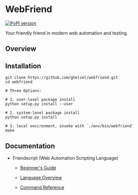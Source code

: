 # WebFriend
[![PyPI version](https://badge.fury.io/py/webfriend.svg)](https://badge.fury.io/py/webfriend)


Your friendly friend in modern web automation and testing.

## Overview

## Installation

```
git clone https://github.com/ghetzel/webfriend.git
cd webfriend

# Three Options:

# 1. user-level package install
python setup.py install --user

# 2. system-level package install
python setup.py install

# 3. local environment, invoke with `./env/bin/webfriend`
make
```

## Documentation

* Friendscript (Web Automation Scripting Language)

    - [Beginner's Guide](docs/intro.md)

    - [Language Overview](docs/language.md)

    - [Command Reference](docs/commands.md)
